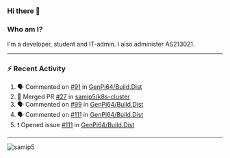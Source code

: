 ### Hi there 👋

### Who am I?
I'm a developer, student and IT-admin. I also administer AS213021.

---
### :zap: Recent Activity
<!--START_SECTION:activity-->
1. 🗣 Commented on [#91](https://github.com/GenPi64/Build.Dist/issues/91) in [GenPi64/Build.Dist](https://github.com/GenPi64/Build.Dist)
2. 🎉 Merged PR [#27](https://github.com/samip5/k8s-cluster/pull/27) in [samip5/k8s-cluster](https://github.com/samip5/k8s-cluster)
3. 🗣 Commented on [#99](https://github.com/GenPi64/Build.Dist/issues/99) in [GenPi64/Build.Dist](https://github.com/GenPi64/Build.Dist)
4. 🗣 Commented on [#111](https://github.com/GenPi64/Build.Dist/issues/111) in [GenPi64/Build.Dist](https://github.com/GenPi64/Build.Dist)
5. ❗️ Opened issue [#111](https://github.com/GenPi64/Build.Dist/issues/111) in [GenPi64/Build.Dist](https://github.com/GenPi64/Build.Dist)
<!--END_SECTION:activity-->
---

<img align="center" src="https://github-readme-stats.vercel.app/api?username=samip5&show_icons=true" alt="samip5" />
